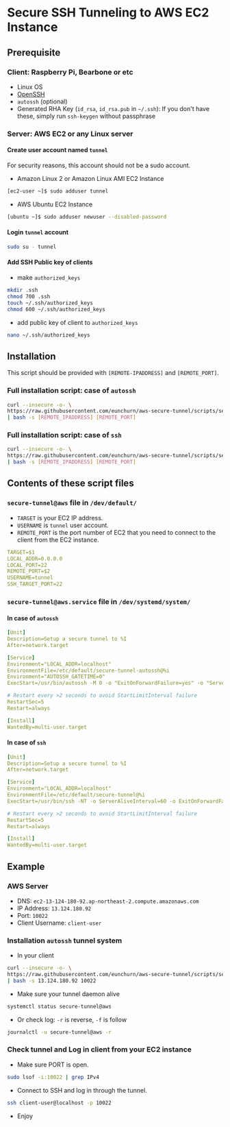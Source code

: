 # Secure SSH Tunneling to AWS EC2 Instance

## Prerequisite

### Client: Raspberry Pi, Bearbone or etc

- Linux OS
- [OpenSSH](https://www.openssh.com/)
- `autossh` (optional)
- Generated RHA Key (`id_rsa`, `id_rsa.pub` in `~/.ssh`): If you don't have these, simply run `ssh-keygen` without passphrase

### Server: AWS EC2 or any Linux server

#### Create user account named `tunnel`

For security reasons, this account should not be a sudo account.

- Amazon Linux 2 or Amazon Linux AMI EC2 Instance

```bash
[ec2-user ~]$ sudo adduser tunnel
```

- AWS Ubuntu EC2 Instance

```bash
[ubuntu ~]$ sudo adduser newuser --disabled-password
```

#### Login `tunnel` account

```bash
sudo su - tunnel
```

#### Add SSH Public key of clients

- make `authorized_keys`

```bash
mkdir .ssh
chmod 700 .ssh
touch ~/.ssh/authorized_keys
chmod 600 ~/.ssh/authorized_keys
```

- add public key of client to `authorized_keys`

```bash
nano ~/.ssh/authorized_keys
```

## Installation

This script should be provided with `[REMOTE-IPADDRESS]` and `[REMOTE_PORT]`.

### Full installation script: case of `autossh`

```bash
curl --insecure -o- \
https://raw.githubusercontent.com/eunchurn/aws-secure-tunnel/scripts/secure-tunnel-autossh@aws.service \
| bash -s [REMOTE_IPADDRESS] [REMOTE_PORT]
```

### Full installation script: case of `ssh`

```bash
curl --insecure -o- \
https://raw.githubusercontent.com/eunchurn/aws-secure-tunnel/scripts/secure-tunnel-ssh@aws.service \
| bash -s [REMOTE_IPADDRESS] [REMOTE_PORT]
```

## Contents of these script files

### `secure-tunnel@aws` file in `/dev/default/`

- `TARGET` is your EC2 IP address.
- `USERNAME` is `tunnel` user account.
- `REMOTE_PORT` is the port number of EC2 that you need to connect to the client from the EC2 instance.

```yml
TARGET=$1
LOCAL_ADDR=0.0.0.0
LOCAL_PORT=22
REMOTE_PORT=$2
USERNAME=tunnel
SSH_TARGET_PORT=22
```

### `secure-tunnel@aws.service` file in `/dev/systemd/system/`

#### In case of `autossh`

```yml
[Unit]
Description=Setup a secure tunnel to %I
After=network.target

[Service]
Environment="LOCAL_ADDR=localhost"
EnvironmentFile=/etc/default/secure-tunnel-autossh@%i
Environment="AUTOSSH_GATETIME=0"
ExecStart=/usr/bin/autossh -M 0 -o "ExitOnForwardFailure=yes" -o "ServerAliveInterval 30" -o "ServerAliveCountMax 3" -NR ${REMOTE_PORT}:${LOCAL_ADDR}:${LOCAL_PORT} -p ${SSH_TARGET_PORT} ${USERNAME}@${TARGET}

# Restart every >2 seconds to avoid StartLimitInterval failure
RestartSec=5
Restart=always

[Install]
WantedBy=multi-user.target
```

#### In case of `ssh`

```yml
[Unit]
Description=Setup a secure tunnel to %I
After=network.target

[Service]
Environment="LOCAL_ADDR=localhost"
EnvironmentFile=/etc/default/secure-tunnel@%i
ExecStart=/usr/bin/ssh -NT -o ServerAliveInterval=60 -o ExitOnForwardFailure=yes -L ${LOCAL_ADDR}:${LOCAL_PORT}:localhost:${REMOTE_PORT} ${TARGET}

# Restart every >2 seconds to avoid StartLimitInterval failure
RestartSec=5
Restart=always

[Install]
WantedBy=multi-user.target
```

## Example

### AWS Server

- DNS: `ec2-13-124-180-92.ap-northeast-2.compute.amazonaws.com`
- IP Address: `13.124.180.92`
- Port: `10022`
- Client Username: `client-user`

### Installation `autossh` tunnel system

- In your client

```bash
curl --insecure -o- \
https://raw.githubusercontent.com/eunchurn/aws-secure-tunnel/scripts/secure-tunnel-autossh@aws.service \
| bash -s 13.124.180.92 10022
```

- Make sure your tunnel daemon alive

```bash
systemctl status secure-tunnel@aws
```

- Or check log: `-r` is reverse, `-f` is follow

```bash
journalctl -u secure-tunnel@aws -r
```

### Check tunnel and Log in client from your EC2 instance

- Make sure PORT is open.

```bash
sudo lsof -i:10022 | grep IPv4
```

- Connect to SSH and log in through the tunnel.

```bash
ssh client-user@localhost -p 10022
```

- Enjoy
